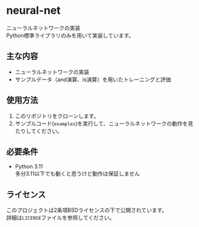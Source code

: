 # neural-net
 ニューラルネットワークの実装  
 Python標準ライブラリのみを用いて実装しています。

## 主な内容
- ニューラルネットワークの実装
- サンプルデータ（and演算、is演算）を用いたトレーニングと評価

## 使用方法
1. このリポジトリをクローンします。
1. サンプルコード(`examples`)を実行して、ニューラルネットワークの動作を見たりしてください。

## 必要条件
- Python 3.11  
    多分3.11以下でも動くと思うけど動作は保証しません

## ライセンス
このプロジェクトは2条項BSDライセンスの下で公開されています。  
詳細は`LICENSE`ファイルを参照してください。
